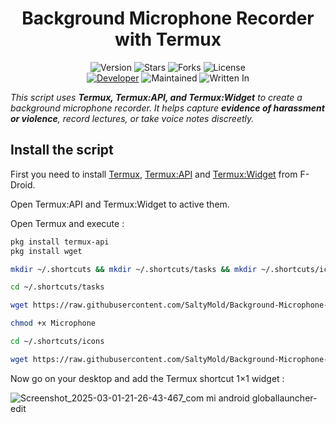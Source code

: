 <h1 align="center">Background Microphone Recorder with Termux</h1>
<p align="center">
    <img alt="Version" src="https://img.shields.io/badge/Version-1.0.0-blue?style=for-the-badge&color=blue">
    <img alt="Stars" src="https://img.shields.io/github/stars/SaltyMold/Background-Microphone-Recorder-with-Termux?style=for-the-badge&color=magenta">
    <img alt="Forks" src="https://img.shields.io/github/forks/SaltyMold/Background-Microphone-Recorder-with-Termux?color=cyan&style=for-the-badge&color=purple">
    <img alt="License" src="https://img.shields.io/github/license/SaltyMold/Background-Microphone-Recorder-with-Termux?style=for-the-badge&color=blue">
    <br>
    <a href="https://github.com/SaltyMold"><img title="Developer" src="https://img.shields.io/badge/Developer-SaltyMold-red?style=flat-square"></a>
    <img alt="Maintained" src="https://img.shields.io/badge/Maintained-No-blue?style=flat-square">
    <img alt="Written In" src="https://img.shields.io/badge/Written%20In-Bash-yellow?style=flat-square">
</p>

_This script uses **Termux, Termux:API, and Termux:Widget** to create a background microphone recorder. It helps capture **evidence of harassment or violence**, record lectures, or take voice notes discreetly._

## Install the script

First you need to install [Termux](https://f-droid.org/fr/packages/com.termux/), [Termux:API](https://f-droid.org/fr/packages/com.termux.api/) and [Termux:Widget](https://f-droid.org/fr/packages/com.termux.widget/) from F-Droid.

Open Termux:API and Termux:Widget to active them.

Open Termux and execute :

```Bash
pkg install termux-api
pkg install wget

mkdir ~/.shortcuts && mkdir ~/.shortcuts/tasks && mkdir ~/.shortcuts/icons

cd ~/.shortcuts/tasks

wget https://raw.githubusercontent.com/SaltyMold/Background-Microphone-Recorder-with-Termux/main/Microphone

chmod +x Microphone

cd ~/.shortcuts/icons

wget https://raw.githubusercontent.com/SaltyMold/Background-Microphone-Recorder-with-Termux/main/Microphone.png
```

Now go on your desktop and add the Termux shortcut 1×1 widget :

![Screenshot_2025-03-01-21-26-43-467_com mi android globallauncher-edit](https://github.com/user-attachments/assets/c63bbd9f-7693-4b48-bf42-eec677977020)

